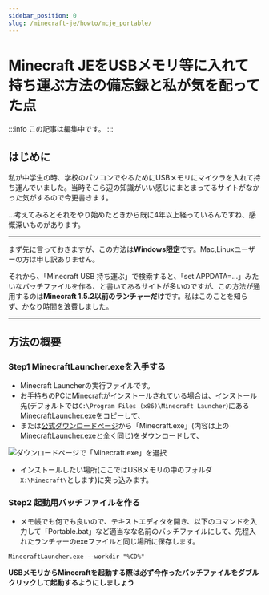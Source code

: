 ```yaml
---
sidebar_position: 0
slug: /minecraft-je/howto/mcje_portable/
---
```

# Minecraft JEをUSBメモリ等に入れて持ち運ぶ方法の備忘録と私が気を配ってた点

:::info
この記事は編集中です。
:::

## はじめに

私が中学生の時、学校のパソコンでやるためにUSBメモリにマイクラを入れて持ち運んでいました。当時そこら辺の知識がいい感じにまとまってるサイトがなかった気がするので今更書きます。

…考えてみるとそれをやり始めたときから既に4年以上経っているんですね、感慨深いものがあります。

***

まず先に言っておきますが、この方法は**Windows限定**です。Mac,Linuxユーザーの方は申し訳ありません。

それから、「Minecraft USB 持ち運ぶ」で検索すると、「set APPDATA=…」みたいなバッチファイルを作る、と書いてあるサイトが多いのですが、この方法が通用するのは**Minecraft 1.5.2以前のランチャーだけ**です。私はこのことを知らず、かなり時間を浪費しました。


***

## 方法の概要

### Step1 MinecraftLauncher.exeを入手する

- Minecraft Launcherの実行ファイルです。
- お手持ちのPCにMinecraftがインストールされている場合は、インストール先(デフォルトでは`C:\Program Files (x86)\Minecraft Launcher`)にあるMinecraftLauncher.exeをコピーして、
- または[公式ダウンロードページ](https://www.minecraft.net/ja-jp/download/alternative)から「Minecraft.exe」(内容は上のMinecraftLauncher.exeと全く同じ)をダウンロードして、

![ダウンロードページで「Minecraft.exe」を選択](/minecraft-je/howto/mcje_portable/Launcher_Download.png)

- インストールしたい場所(ここではUSBメモリの中のフォルダ `X:\Minecraft\`とします)に突っ込みます。

### Step2 起動用バッチファイルを作る

- メモ帳でも何でも良いので、テキストエディタを開き、以下のコマンドを入力して「Portable.bat」など適当なな名前のバッチファイルにして、先程入れたランチャーのexeファイルと同じ場所に保存します。

```MinecraftLauncher.exe --workdir "%CD%"```

**USBメモリからMinecraftを起動する際は必ず今作ったバッチファイルをダブルクリックして起動するようにしましょう**

